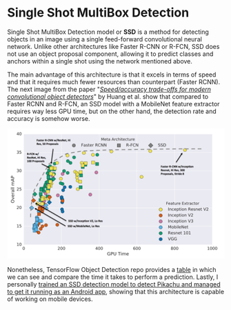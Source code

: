 # Single Shot MultiBox Detection

Single Shot MultiBox Detection model or **SSD** is a method for detecting objects in an image using a single feed-forward convolutional neural network. Unlike other architectures like Faster R-CNN or R-FCN, SSD does not use an object proposal component, allowing it to predict classes and anchors within a single shot using the network mentioned above.

The main advantage of this architecture is that it excels in terms of speed and that it requires much fewer resources than counterpart \(Faster RCNN\). The next image from the paper "[_Speed/accuracy trade-offs for modern convolutional object detectors_](https://arxiv.org/abs/1611.10012)" by Huang et al. show that compared to Faster RCNN and R-FCN, an SSD model with a MobileNet feature extractor requires way less GPU time, but on the other hand, the detection rate and accuracy is somehow worse.

![Accuracy vs time, by Huang et al.](../../../.gitbook/assets/image.png)

Nonetheless, TensorFlow Object Detection repo provides a [table](https://github.com/tensorflow/models/blob/master/research/object_detection/g3doc/detection_model_zoo.md) in which we can see and compare the time it takes to perform a prediction. Lastly, I personally [trained an SSD detection model to detect Pikachu and managed to get it running as an Android app](https://towardsdatascience.com/detecting-pikachu-on-android-using-tensorflow-object-detection-15464c7a60cd), showing that this architecture is capable of working on mobile devices.

